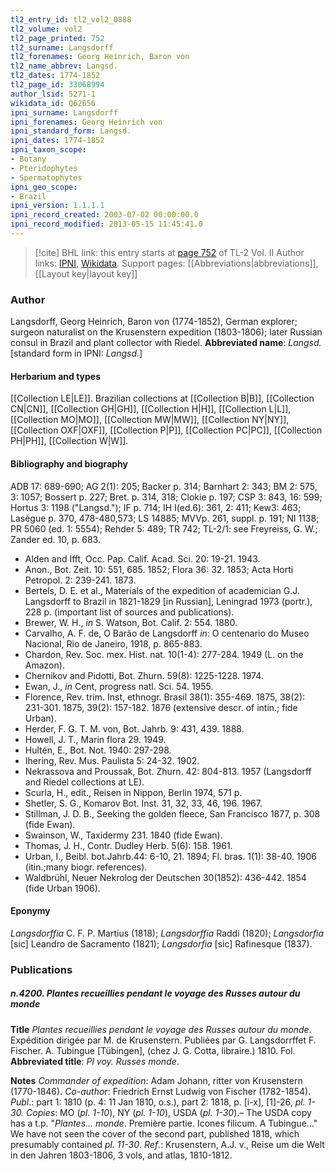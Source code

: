 ```yaml
---
tl2_entry_id: tl2_vol2_0888
tl2_volume: vol2
tl2_page_printed: 752
tl2_surname: Langsdorff
tl2_forenames: Georg Heinrich, Baron von
tl2_name_abbrev: Langsd.
tl2_dates: 1774-1852
tl2_page_id: 33068994
author_lsid: 5271-1
wikidata_id: Q62656
ipni_surname: Langsdorff
ipni_forenames: Georg Heinrich von
ipni_standard_form: Langsd.
ipni_dates: 1774-1852
ipni_taxon_scope: 
- Botany
- Pteridophytes
- Spermatophytes
ipni_geo_scope: 
- Brazil
ipni_version: 1.1.1.1
ipni_record_created: 2003-07-02 00:00:00.0
ipni_record_modified: 2013-05-15 11:45:41.0
---
```


> [!cite] BHL link: this entry starts at [page 752](https://www.biodiversitylibrary.org/page/33068994) of TL-2 Vol. II
> Author links: [IPNI](https://www.ipni.org/a/5271-1), [Wikidata](https://www.wikidata.org/wiki/Q62656). Support pages: [[Abbreviations|abbreviations]], [[Layout key|layout key]]

### Author

Langsdorff, Georg Heinrich, Baron von (1774-1852), German explorer; surgeon naturalist on the Krusenstern expedition (1803-1806); later Russian consul in Brazil and plant collector with Riedel. 
**Abbreviated name**: *Langsd.* \[standard form in IPNI: *Langsd.*\]

#### Herbarium and types

[[Collection LE|LE]]. Brazilian collections at [[Collection B|B]], [[Collection CN|CN]], [[Collection GH|GH]], [[Collection H|H]], [[Collection L|L]], [[Collection MO|MO]], [[Collection MW|MW]], [[Collection NY|NY]], [[Collection OXF|OXF]], [[Collection P|P]], [[Collection PC|PC]], [[Collection PH|PH]], [[Collection W|W]].

#### Bibliography and biography

ADB 17: 689-690; AG 2(1): 205; Backer p. 314; Barnhart 2: 343; BM 2: 575, 3: 1057; Bossert p. 227; Bret. p. 314, 318; Clokie p. 197; CSP 3: 843, 16: 599; Hortus 3: 1198 ("Langsd."); IF p. 714; IH I(ed.6): 361, 2: 411; Kew3: 463; Lasègue p. 370, 478-480,573; LS 14885; MVVp. 261, suppl. p. 191; NI 1138; PR 5060 (ed. 1: 5554); Rehder 5: 489; TR 742; TL-2/1: see Freyreiss, G. W.; Zander ed. 10, p. 683.
- Alden and Ifft, Occ. Pap. Calif. Acad. Sci. 20: 19-21. 1943.
- Anon., Bot. Zeit. 10: 551, 685. 1852; Flora 36: 32. 1853; Acta Horti Petropol. 2: 239-241. 1873.
- Bertels, D. E. et al., Materials of the expedition of academician G.J. Langsdorff to Brazil in 1821-1829 \[in Russian\], Leningrad 1973 (portr.), 228 p. (important list of sources and publications).
- Brewer, W. H., *in* S. Watson, Bot. Calif. 2: 554. 1880.
- Carvalho, A. F. de, O Barão de Langsdorff *in*: O centenario do Museo Nacional, Rio de Janeiro, 1918, p. 865-883.
- Chardon, Rev. Soc. mex. Hist. nat. 10(1-4): 277-284. 1949 (L. on the Amazon).
- Chernikov and Pidotti, Bot. Zhurn. 59(8): 1225-1228. 1974.
- Ewan, J., *in* Cent, progress natl. Sci. 54. 1955.
- Florence, Rev. trim. Inst, ethnogr. Brasil 38(1): 355-469. 1875, 38(2): 231-301. 1875, 39(2): 157-182. 1876 (extensive descr. of intin.; fide Urban).
- Herder, F. G. T. M. von, Bot. Jahrb. 9: 431, 439. 1888.
- Howell, J. T., Marin flora 29. 1949.
- Hultén, E., Bot. Not. 1940: 297-298.
- Ihering, Rev. Mus. Paulista 5: 24-32. 1902.
- Nekrassova and Proussak, Bot. Zhurn. 42: 804-813. 1957 (Langsdorff and Riedel collections at LE).
- Scurla, H., edit., Reisen in Nippon, Berlin 1974, 571 p.
- Shetler, S. G., Komarov Bot. Inst. 31, 32, 33, 46, 196. 1967.
- Stillman, J. D. B., Seeking the golden fleece, San Francisco 1877, p. 308 (fide Ewan).
- Swainson, W., Taxidermy 231. 1840 (fide Ewan).
- Thomas, J. H., Contr. Dudley Herb. 5(6): 158. 1961.
- Urban, I., Beibl. bot.Jahrb.44: 6-10, 21. 1894; Fl. bras. 1(1): 38-40. 1906 (itin.;many biogr. references).
- Waldbrühl, Neuer Nekrolog der Deutschen 30(1852): 436-442. 1854 (fide Urban 1906).

#### Eponymy

*Langsdorffia* C. F. P. Martius (1818); *Langsdorffia* Raddi (1820); *Langsdorfia* \[sic\] Leandro de Sacramento (1821); *Langsdorfia* \[sic\] Rafinesque (1837).

### Publications

##### n.4200. Plantes recueillies pendant le voyage des Russes autour du monde

**Title**
*Plantes recueillies pendant le voyage des Russes autour du monde*. Expédition dirigée par M. de Krusenstern. Publiées par G. Langsdorrffet F. Fischer. A. Tubingue \[Tübingen\], (chez J. G. Cotta, libraire.) 1810. Fol.
**Abbreviated title**: *Pl voy. Russes monde*.

**Notes**
*Commander of expedition*: Adam Johann, ritter von Krusenstern (1770-1846).
*Co-author*: Friedrich Ernst Ludwig von Fischer (1782-1854).
*Publ*.: part 1: 1810 (p. 4: 11 Jan 1810, o.s.), part 2: 1818, p. \[i-x\], \[1\]-26, *pl. 1-30. Copies*: MO (*pl. 1-10*), NY (*pl. 1-10*), USDA (*pl. 1-30*).– The USDA copy has a t.p. "*Plantes... monde*. Première partie. Icones filicum. A Tubingue..." We have not seen the cover of the second part, published 1818, which presumably contained *pl. 11-30*.
*Ref*.: Krusenstern, A.J. v., Reise um die Welt in den Jahren 1803-1806, 3 vols, and atlas, 1810-1812.

